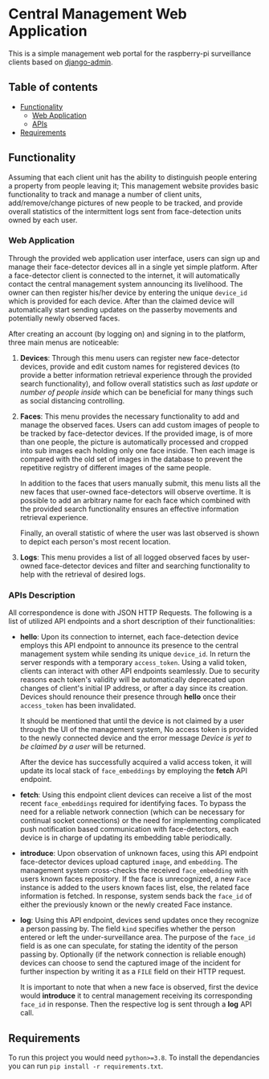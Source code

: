 # Central Management Web Application

This is a simple management web portal for the raspberry-pi surveillance clients based
on [django-admin](https://docs.djangoproject.com/en/3.2/ref/contrib/admin/).

## Table of contents

* [Functionality](#functionality)
    * [Web Application](#web-application)
    * [APIs](#apis-description)
* [Requirements](#requirements)

## Functionality

Assuming that each client unit has the ability to distinguish people entering a property from people leaving it; This
management website provides basic functionality to track and manage a number of client units, add/remove/change pictures
of new people to be tracked, and provide overall statistics of the intermittent logs sent from face-detection units
owned by each user.

### Web Application

Through the provided web application user interface, users can sign up and manage their face-detector devices all in a
single yet simple platform. After a face-detector client is connected to the internet, it will automatically contact the 
central management system announcing its livelihood. The owner can then register his/her device by entering the
unique `device_id` which is provided for each device. After than the claimed device will automatically start sending
updates on the passerby movements and potentially newly observed faces.

After creating an account (by logging on) and signing in to the platform, three main menus are noticeable:

1. **Devices**: Through this menu users can register new face-detector devices, provide and edit custom names for
   registered devices (to provide a better information retrieval experience through the provided search functionality),
   and follow overall statistics such as _last update_ or _number of people inside_ which can be beneficial for many
   things such as social distancing controlling.

2. **Faces**: This menu provides the necessary functionality to add and manage the observed faces. Users can add custom
   images of people to be tracked by face-detector devices. If the provided image, is of more than one people, the
   picture is automatically processed and cropped into sub images each holding only one face inside. Then each image is
   compared with the old set of images in the database to prevent the repetitive registry of different images of the
   same people.

   In addition to the faces that users manually submit, this menu lists all the new faces that user-owned face-detectors
   will observe overtime. It is possible to add an arbitrary name for each face which combined with the provided search
   functionality ensures an effective information retrieval experience.

   Finally, an overall statistic of where the user was last observed is shown to depict each person's most recent
   location.

3. **Logs**: This menu provides a list of all logged observed faces by user-owned face-detector devices and filter and
   searching functionality to help with the retrieval of desired logs.

### APIs Description

All correspondence is done with JSON HTTP Requests. The following is a list of utilized API endpoints and a short
description of their functionalities:

* **hello**: Upon its connection to internet, each face-detection device employs this API endpoint to announce its
  presence to the central management system while sending its unique `device_id`. In return the server responds with a
  temporary
  `access_token`. Using a valid token, clients can interact with other API endpoints seamlessly. Due to security reasons
  each token's validity will be automatically deprecated upon changes of client's initial IP address, or after a day
  since its creation. Devices should renounce their presence through **hello** once their `access_token` has been
  invalidated.

  It should be mentioned that until the device is not claimed by a user through the UI of the management system, No
  access token is provided to the newly connected device and the error message _Device is yet to be claimed by a user_
  will be returned.

  After the device has successfully acquired a valid access token, it will update its local stack of `face_embeddings`
  by employing the **fetch** API endpoint.

* **fetch**: Using this endpoint client devices can receive a list of the most recent `face_embeddings` required for
  identifying faces. To bypass the need for a reliable network connection (which can be necessary for continual socket
  connections) or the need for implementing complicated push notification based communication with face-detectors, each
  device is in charge of updating its embedding table periodically.

* **introduce**: Upon observation of unknown faces, using this API endpoint face-detector devices upload captured
  `image`, and `embedding`. The management system cross-checks the received `face_embedding` with users known faces
  repository. If the face is unrecognized, a new `Face` instance is added to the users known faces list, else, the
  related face information is fetched. In response, system sends back the `face_id` of either the previously known or
  the newly created Face instance.

* **log**: Using this API endpoint, devices send updates once they recognize a person passing by. The field `kind`
  specifies whether the person entered or left the under-surveillance area. The purpose of the `face_id` field is as one
  can speculate, for stating the identity of the person passing by. Optionally (if the network connection is reliable
  enough) devices can choose to send the captured image of the incident for further inspection by writing it as a `FILE`
  field on their HTTP request.

  It is important to note that when a new face is observed, first the device would **introduce** it to central
  management receiving its corresponding `face_id` in response. Then the respective log is sent through a **log** API
  call.

## Requirements

To run this project you would need `python>=3.8`. To install the dependancies you can run
`pip install -r requirements.txt`.
